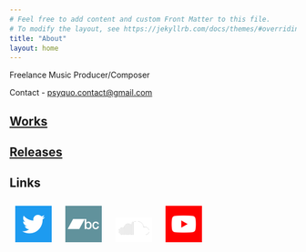 ```yaml
---
# Feel free to add content and custom Front Matter to this file.
# To modify the layout, see https://jekyllrb.com/docs/themes/#overriding-theme-defaults
title: "About"
layout: home
---
```


Freelance Music Producer/Composer

Contact - [psyquo.contact@gmail.com](mailto:psyquo.contact@gmail.com)

## [Works](/works/)

## [Releases](/releases/)

## Links

<a href="https://twitter.com/PSYQUO_" style="text-decoration: none;">
  <img src="assets/images/twitter_blue_64.jpg" alt="Twitter" title="twitter" style="margin: 10px"> 
</a>
<a href="https://psyquo.bandcamp.com/" style="text-decoration: none;">
  <img src="assets/images/bandcamp_button_square_green_64.png" alt="Bandcamp" style="margin: 10px"> 
</a>
<a href="https://soundcloud.com/psyquo" style="text-decoration: none;">
  <img src="assets/images/soundcloud_white_64.png" alt="Soundcloud" style="margin: 10px;"> 
</a>
<a href="https://www.youtube.com/channel/UCP14Evt7dZpOgJZ3ZBQFgHA" style="text-decoration: none;">
  <img src="assets/images/youtube_social_square_red_64.png" alt="Youtube" style="margin: 10px;"> 
</a>

